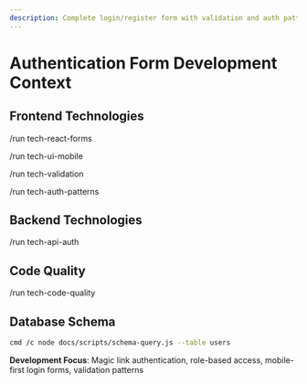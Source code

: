 ```yaml
---
description: Complete login/register form with validation and auth patterns
---
```


# Authentication Form Development Context

## Frontend Technologies
/run tech-react-forms

/run tech-ui-mobile

/run tech-validation

/run tech-auth-patterns

## Backend Technologies
/run tech-api-auth

## Code Quality
/run tech-code-quality

## Database Schema
```bash
cmd /c node docs/scripts/schema-query.js --table users
```

**Development Focus**: Magic link authentication, role-based access, mobile-first login forms, validation patterns
